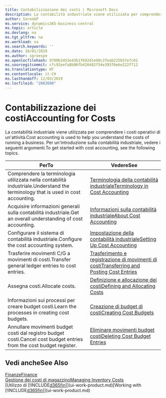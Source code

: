 ```yaml
---
title: Contabilizzazione dei costi | Microsoft Docs
description: La contabilità industriale viene utilizzata per comprendere i costi operativi di un'attività. Per un'introduzione sulla contabilità industriale, vedere i seguenti argomenti.
author: SorenGP
ms.service: dynamics365-business-central
ms.topic: article
ms.devlang: na
ms.tgt_pltfrm: na
ms.workload: na
ms.search.keywords: ''
ms.date: 10/01/2019
ms.author: sgroespe
ms.openlocfilehash: 9700b3453e43b1f692d1e98c2feab225b57e7c01
ms.sourcegitcommit: cfc92eefa8b06fb426482f54e393f0e6e222f712
ms.translationtype: HT
ms.contentlocale: it-CH
ms.lasthandoff: 12/03/2019
ms.locfileid: "2882608"
---
```

# <a name="accounting-for-costs"></a><span data-ttu-id="2cc01-104">Contabilizzazione dei costi</span><span class="sxs-lookup"><span data-stu-id="2cc01-104">Accounting for Costs</span></span>
<span data-ttu-id="2cc01-105">La contabilità industriale viene utilizzata per comprendere i costi operativi di un'attività.</span><span class="sxs-lookup"><span data-stu-id="2cc01-105">Cost accounting is used to help you understand the costs of running a business.</span></span> <span data-ttu-id="2cc01-106">Per un'introduzione sulla contabilità industriale, vedere i seguenti argomenti.</span><span class="sxs-lookup"><span data-stu-id="2cc01-106">To get started with cost accounting, see the following topics.</span></span>  

|<span data-ttu-id="2cc01-107">Per</span><span class="sxs-lookup"><span data-stu-id="2cc01-107">To</span></span>|<span data-ttu-id="2cc01-108">Vedere</span><span class="sxs-lookup"><span data-stu-id="2cc01-108">See</span></span>|  
|--------|---------|  
|<span data-ttu-id="2cc01-109">Comprendere la terminologia utilizzata nella contabilità industriale.</span><span class="sxs-lookup"><span data-stu-id="2cc01-109">Understand the terminology that is used in cost accounting.</span></span>|[<span data-ttu-id="2cc01-110">Terminologia della contabilità industriale</span><span class="sxs-lookup"><span data-stu-id="2cc01-110">Terminology in Cost Accounting</span></span>](finance-terminology-in-cost-accounting.md)|  
|<span data-ttu-id="2cc01-111">Acquisire informazioni generali sulla contabilità industriale.</span><span class="sxs-lookup"><span data-stu-id="2cc01-111">Get an overall understanding of cost accounting.</span></span>|[<span data-ttu-id="2cc01-112">Informazioni sulla contabilità industriale</span><span class="sxs-lookup"><span data-stu-id="2cc01-112">About Cost Accounting</span></span>](finance-about-cost-accounting.md)|  
|<span data-ttu-id="2cc01-113">Configurare il sistema di contabilità industriale.</span><span class="sxs-lookup"><span data-stu-id="2cc01-113">Configure the cost accounting system.</span></span>|[<span data-ttu-id="2cc01-114">Impostazione della contabilità industriale</span><span class="sxs-lookup"><span data-stu-id="2cc01-114">Setting Up Cost Accounting</span></span>](finance-set-up-cost-accounting.md)|  
|<span data-ttu-id="2cc01-115">Trasferire movimenti C/G a movimenti di costi.</span><span class="sxs-lookup"><span data-stu-id="2cc01-115">Transfer general ledger entries to cost entries.</span></span>|[<span data-ttu-id="2cc01-116">Trasferimento e registrazione di movimenti di costi</span><span class="sxs-lookup"><span data-stu-id="2cc01-116">Transferring and Posting Cost Entries</span></span>](finance-transfer-and-post-cost-entries.md)|  
|<span data-ttu-id="2cc01-117">Assegna costi.</span><span class="sxs-lookup"><span data-stu-id="2cc01-117">Allocate costs.</span></span>|[<span data-ttu-id="2cc01-118">Definizione e allocazione dei costi</span><span class="sxs-lookup"><span data-stu-id="2cc01-118">Defining and Allocating Costs</span></span>](finance-define-and-allocate-costs.md)|  
|<span data-ttu-id="2cc01-119">Informazioni sui processi per creare budget costi.</span><span class="sxs-lookup"><span data-stu-id="2cc01-119">Learn the processes in creating cost budgets.</span></span>|[<span data-ttu-id="2cc01-120">Creazione di budget di costi</span><span class="sxs-lookup"><span data-stu-id="2cc01-120">Creating Cost Budgets</span></span>](finance-create-cost-budgets.md)|
|<span data-ttu-id="2cc01-121">Annullare movimenti budget costi dal registro budget costi.</span><span class="sxs-lookup"><span data-stu-id="2cc01-121">Cancel cost budget entries from the cost budget register.</span></span>|[<span data-ttu-id="2cc01-122">Eliminare movimenti budget costi</span><span class="sxs-lookup"><span data-stu-id="2cc01-122">Deleting Cost Budget Entries</span></span>](finance-how-to-delete-cost-budget-entries.md)| 


## <a name="see-also"></a><span data-ttu-id="2cc01-123">Vedi anche</span><span class="sxs-lookup"><span data-stu-id="2cc01-123">See Also</span></span>  
[<span data-ttu-id="2cc01-124">Finanze</span><span class="sxs-lookup"><span data-stu-id="2cc01-124">Finance</span></span>](finance.md)  
[<span data-ttu-id="2cc01-125">Gestione dei costi di magazzino</span><span class="sxs-lookup"><span data-stu-id="2cc01-125">Managing Inventory Costs</span></span>](finance-manage-inventory-costs.md)  
<span data-ttu-id="2cc01-126">[Utilizzo di [!INCLUDE[d365fin](includes/d365fin_md.md)]](ui-work-product.md)</span><span class="sxs-lookup"><span data-stu-id="2cc01-126">[Working with [!INCLUDE[d365fin](includes/d365fin_md.md)]](ui-work-product.md)</span></span>
